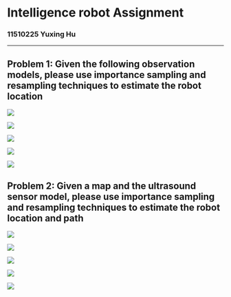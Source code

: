 # Intelligence robot Assignment

### 11510225 Yuxing Hu

---

## Problem 1: Given the following observation models, please use importance sampling and resampling techniques to estimate the robot location

![](fig1.png)

![](fig2.png)

![](fig3.png)

![](fig4.png)

![](fig5.png)

## Problem 2: Given a map and the ultrasound sensor model, please use importance sampling and resampling techniques to estimate the robot location and path

![](6.png)

![](7.png)

![](8.png)

![](9.png)

![](10.png)